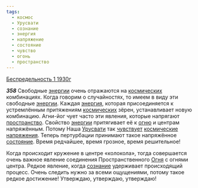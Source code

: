 ```yaml
---
tags:
  - космос
  - Урусвати
  - сознание
  - энергия
  - напряжение
  - состояние
  - чувство
  - огонь
  - пространство
---
```


[Беспредельность 1 1930г](/agni/1930)

___358___
Свободные [энергии](/tag/#[энергия](/tag/#энергия)) очень отражаются на [космических](/tag/#космос) комбинациях. Когда говорим о случайностях, то имеем в виду эти свободные [энергии](/tag/#[энергия](/tag/#энергия)). Каждая [энергия](/tag/#энергия), которая присоединяется к устремлённым притяжениям [космических](/tag/#космос) зёрен, устанавливает новую комбинацию. Агни-йог чует часто эти явления, которые напрягают [пространство](/tag/#пространство). Свойство [энергии](/tag/#[энергия](/tag/#энергия)) притягивает её к [огню](/tag/#огонь) и центрам напряжённым. Потому Наша [Урусвати](/tag/#Урусвати) так [чувствует](/tag/#чувство) [космические](/tag/#космос) [напряжения](/tag/#напряжение). Теперь пертурбации принимают такое напряжённое [состояние](/tag/#состояние). Время редчайшее, время грозное, время решительное!   

Когда происходит кружение в центре «колокола», тогда совершается очень важное явление соединения Пространственного [Огня](/tag/#огонь) с огнями центра. Редкое явление, когда [сознание](/tag/#сознание) удерживает происходящий процесс. Очень следить нужно за всеми ощущениями, потому такое редкое достижение! Утверждаю, утверждаю, утверждаю!